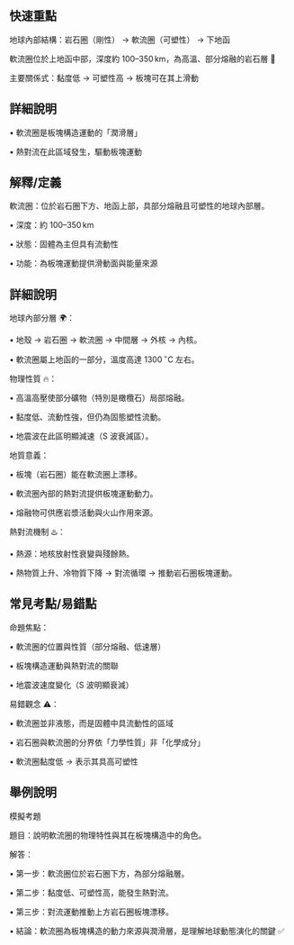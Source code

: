 ## 快速重點

地球內部結構：岩石圈（剛性） → 軟流圈（可塑性） → 下地函

軟流圈位於上地函中部，深度約 $100\text{–}350\,\mathrm{km}$，為高溫、部分熔融的岩石層 🌋

主要關係式：黏度低 → 可塑性高 → 板塊可在其上滑動

## 詳細說明

• 軟流圈是板塊構造運動的「潤滑層」

• 熱對流在此區域發生，驅動板塊運動


## 解釋/定義

軟流圈：位於岩石圈下方、地函上部，具部分熔融且可塑性的地球內部層。

• 深度：約 $100\text{–}350\,\mathrm{km}$

• 狀態：固體為主但具有流動性

• 功能：為板塊運動提供滑動面與能量來源


## 詳細說明

地球內部分層 🌍：

• 地殼 → 岩石圈 → 軟流圈 → 中間層 → 外核 → 內核。

• 軟流圈屬上地函的一部分，溫度高達 $1300\,^{\circ}\mathrm{C}$ 左右。

物理性質 🔥：

• 高溫高壓使部分礦物（特別是橄欖石）局部熔融。

• 黏度低、流動性強，但仍為固態塑性流動。

• 地震波在此區明顯減速（S 波衰減區）。

地質意義：

• 板塊（岩石圈）能在軟流圈上漂移。

• 軟流圈內部的熱對流提供板塊運動動力。

• 熔融物可供應岩漿活動與火山作用來源。

熱對流機制 ♨️：

• 熱源：地核放射性衰變與殘餘熱。

• 熱物質上升、冷物質下降 → 對流循環 → 推動岩石圈板塊運動。


## 常見考點/易錯點

命題焦點：

• 軟流圈的位置與性質（部分熔融、低速層）

• 板塊構造運動與熱對流的關聯

• 地震波速度變化（S 波明顯衰減）

易錯觀念 ⚠️：

• 軟流圈並非液態，而是固體中具流動性的區域

• 岩石圈與軟流圈的分界依「力學性質」非「化學成分」

• 軟流圈黏度低 → 表示其具高可塑性


## 舉例說明

模擬考題

題目：說明軟流圈的物理特性與其在板塊構造中的角色。

解答：

• 第一步：軟流圈位於岩石圈下方，為部分熔融層。

• 第二步：黏度低、可塑性高，能發生熱對流。

• 第三步：對流運動推動上方岩石圈板塊漂移。

• 結論：軟流圈為板塊構造的動力來源與潤滑層，是理解地球動態演化的關鍵 ✅
